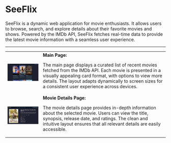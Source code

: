 # SeeFlix

SeeFlix is a dynamic web application for movie enthusiasts. It allows users to browse, search, and explore details about their favorite movies and shows. Powered by the IMDb API, SeeFlix fetches real-time data to provide the latest movie information with a seamless user experience.

---

<table>
  <tr>
    <td>
      <img src="src/assets/screenshots/seeflix1.png" alt="Main Page" width="555">
    </td>
    <td>
      <b>Main Page:</b>
      <p>
        The main page displays a curated list of recent movies fetched from the IMDb API. Each movie is presented in a visually appealing card format, with options to view more details. The layout adapts dynamically to screen sizes for a consistent user experience across devices.
      </p>
    </td>
  </tr>
  <tr>
    <td>
      <img src="src/assets/screenshots/seeflix2.png" alt="Main Page" width="555">
    </td>
    <td>
      <b>Movie Details Page:</b>
      <p>
        The movie details page provides in-depth information about the selected movie. Users can view the title, synopsis, release date, and ratings. The clean and intuitive layout ensures that all relevant details are easily accessible.
      </p>
    </td>
  </tr>

</table>

